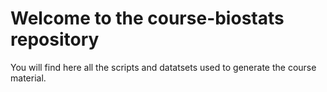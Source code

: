 # Welcome to the course-biostats repository

You will find here all the scripts and datatsets used to generate the course material.